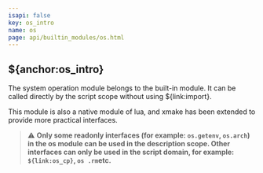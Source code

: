 ```yaml
---
isapi: false
key: os_intro
name: os
page: api/builtin_modules/os.html
---
```


## ${anchor:os_intro}

The system operation module belongs to the built-in module. It can be called directly by the script scope without using ${link:import}.

This module is also a native module of lua, and xmake has been extended to provide more practical interfaces.

> ⚠ **Only some readonly interfaces (for example: `os.getenv`, `os.arch`) in the os module can be used in the description scope. Other interfaces can only be used in the script domain, for example: `${link:os_cp}`, `os .rm`etc.**
